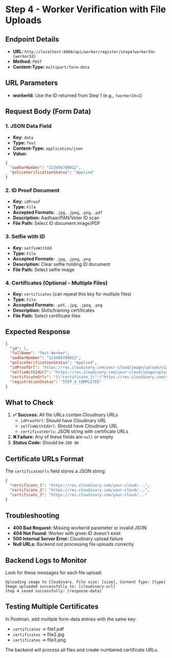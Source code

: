 # Step 4 - Worker Verification with File Uploads

## **Endpoint Details**
- **URL:** `http://localhost:8080/api/worker/register/step4?workerId={workerId}`
- **Method:** `POST`
- **Content-Type:** `multipart/form-data`

## **URL Parameters**
- **workerId:** Use the ID returned from Step 1 (e.g., `?workerId=1`)

## **Request Body (Form Data)**

### **1. JSON Data Field**
- **Key:** `data`
- **Type:** `Text`
- **Content-Type:** `application/json`
- **Value:**
```json
{
  "aadharNumber": "123456789012",
  "policeVerificationStatus": "Applied"
}
```

### **2. ID Proof Document**
- **Key:** `idProof`
- **Type:** `File`
- **Accepted Formats:** `.jpg`, `.jpeg`, `.png`, `.pdf`
- **Description:** Aadhaar/PAN/Voter ID scan
- **File Path:** Select ID document image/PDF

### **3. Selfie with ID**
- **Key:** `selfieWithId`
- **Type:** `File`
- **Accepted Formats:** `.jpg`, `.jpeg`, `.png`
- **Description:** Clear selfie holding ID document
- **File Path:** Select selfie image

### **4. Certificates (Optional - Multiple Files)**
- **Key:** `certificates` (can repeat this key for multiple files)
- **Type:** `File`
- **Accepted Formats:** `.pdf`, `.jpg`, `.jpeg`, `.png`
- **Description:** Skills/training certificates
- **File Path:** Select certificate files

## **Expected Response**
```json
{
  "id": 1,
  "fullName": "Test Worker",
  "aadharNumber": "123456789012",
  "policeVerificationStatus": "Applied",
  "idProofUrl": "https://res.cloudinary.com/your-cloud/image/upload/v123456789/worker_profiles/id_proof_abc123.jpg",
  "selfieWithIdUrl": "https://res.cloudinary.com/your-cloud/image/upload/v123456789/worker_profiles/selfie_abc123.jpg",
  "certificateUrls": "{\"certificate_1\":\"https://res.cloudinary.com/your-cloud/image/upload/v123456789/worker_profiles/cert_abc123.pdf\",\"certificate_2\":\"https://res.cloudinary.com/your-cloud/image/upload/v123456789/worker_profiles/cert_def456.pdf\"}",
  "registrationStatus": "STEP_4_COMPLETED"
}
```

## **What to Check**
1. **✅ Success:** All file URLs contain Cloudinary URLs
   - `idProofUrl`: Should have Cloudinary URL
   - `selfieWithIdUrl`: Should have Cloudinary URL  
   - `certificateUrls`: JSON string with certificate URLs
2. **❌ Failure:** Any of these fields are `null` or empty
3. **Status Code:** Should be `200 OK`

## **Certificate URLs Format**
The `certificateUrls` field stores a JSON string:
```json
{
  "certificate_1": "https://res.cloudinary.com/your-cloud/...",
  "certificate_2": "https://res.cloudinary.com/your-cloud/...",
  "certificate_3": "https://res.cloudinary.com/your-cloud/..."
}
```

## **Troubleshooting**
- **400 Bad Request:** Missing workerId parameter or invalid JSON
- **404 Not Found:** Worker with given ID doesn't exist
- **500 Internal Server Error:** Cloudinary upload failure
- **Null URLs:** Backend not processing file uploads correctly

## **Backend Logs to Monitor**
Look for these messages for each file upload:
```
Uploading image to Cloudinary. File size: [size], Content Type: [type]
Image uploaded successfully to: [cloudinary-url]
Step 4 saved successfully: [response-data]
```

## **Testing Multiple Certificates**
In Postman, add multiple form-data entries with the same key:
- `certificates` → file1.pdf
- `certificates` → file2.jpg  
- `certificates` → file3.png

The backend will process all files and create numbered certificate URLs.
